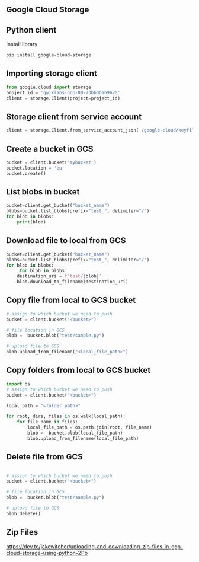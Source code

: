 ## Google Cloud Storage

## Python client

Install library
```sh
pip install google-cloud-storage
```

## Importing storage client
```python
from google.cloud import storage
project_id = 'qwiklabs-gcp-00-73bbdba69620'
client = storage.Client(project=project_id)
```

## Storage client from service account
```python
client = storage.Client.from_service_account_json('/google-cloud/keyfile/service_account.json')
```

## Create a bucket in GCS
```python
bucket = client.bucket('mybucket')
bucket.location = 'eu'
bucket.create()
```


## List blobs in bucket
```python
bucket=client.get_bucket("bucket_name")
blobs=bucket.list_blobs(prefix="test_", delimiter="/")
for blob in blobs:
    print(blob)
```

## Download file to local from GCS
```python
bucket=client.get_bucket("bucket_name")
blobs=bucket.list_blobs(prefix="test_", delimiter="/")
for blob in blobs:
     for blob in blobs: 
    destination_uri = f'test/{blob}'
    blob.download_to_filename(destination_uri)
```


## Copy file from local to GCS bucket
```python
# assign to which bucket we need to push
bucket = client.bucket("<bucket>")

# file location in GCS
blob =  bucket.blob("test/sample.py")

# upload file to GCS
blob.upload_from_filename("<local_file_path>")
```

## Copy folders from local to GCS bucket
```python
import os
# assign to which bucket we need to push
bucket = client.bucket("<bucket>")

local_path = "<folder_path>"

for root, dirs, files in os.walk(local_path):
    for file_name in files:
        local_file_path = os.path.join(root, file_name)
        blob =  bucket.blob(local_file_path)
        blob.upload_from_filename(local_file_path)
```

## Delete file from GCS
```python

# assign to which bucket we need to push
bucket = client.bucket("<bucket>")

# file location in GCS
blob =  bucket.blob("test/sample.py")

# upload file to GCS
blob.delete()

```

## Zip Files

https://dev.to/jakewitcher/uploading-and-downloading-zip-files-in-gcp-cloud-storage-using-python-2l1b